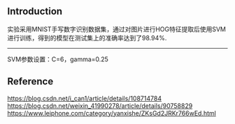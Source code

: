 ## Introduction

实验采用MNIST手写数字识别数据集，通过对图片进行HOG特征提取后使用SVM进行训练，得到的模型在测试集上的准确率达到了98.94%.

---
SVM参数设置：C=6，gamma=0.25



## Reference

https://blog.csdn.net/i_can1/article/details/108714784
https://blog.csdn.net/weixin_41990278/article/details/90758829
https://www.leiphone.com/category/yanxishe/ZKsGd2JRKr766wEd.html